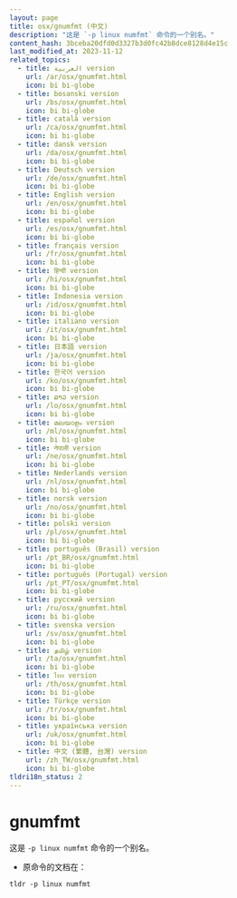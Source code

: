 ```yaml
---
layout: page
title: osx/gnumfmt (中文)
description: "这是 `-p linux numfmt` 命令的一个别名。"
content_hash: 3bceba20dfd0d3327b3d0fc42b8dce8128d4e15c
last_modified_at: 2023-11-12
related_topics:
  - title: العربية version
    url: /ar/osx/gnumfmt.html
    icon: bi bi-globe
  - title: bosanski version
    url: /bs/osx/gnumfmt.html
    icon: bi bi-globe
  - title: català version
    url: /ca/osx/gnumfmt.html
    icon: bi bi-globe
  - title: dansk version
    url: /da/osx/gnumfmt.html
    icon: bi bi-globe
  - title: Deutsch version
    url: /de/osx/gnumfmt.html
    icon: bi bi-globe
  - title: English version
    url: /en/osx/gnumfmt.html
    icon: bi bi-globe
  - title: español version
    url: /es/osx/gnumfmt.html
    icon: bi bi-globe
  - title: français version
    url: /fr/osx/gnumfmt.html
    icon: bi bi-globe
  - title: हिन्दी version
    url: /hi/osx/gnumfmt.html
    icon: bi bi-globe
  - title: Indonesia version
    url: /id/osx/gnumfmt.html
    icon: bi bi-globe
  - title: italiano version
    url: /it/osx/gnumfmt.html
    icon: bi bi-globe
  - title: 日本語 version
    url: /ja/osx/gnumfmt.html
    icon: bi bi-globe
  - title: 한국어 version
    url: /ko/osx/gnumfmt.html
    icon: bi bi-globe
  - title: ລາວ version
    url: /lo/osx/gnumfmt.html
    icon: bi bi-globe
  - title: മലയാളം version
    url: /ml/osx/gnumfmt.html
    icon: bi bi-globe
  - title: नेपाली version
    url: /ne/osx/gnumfmt.html
    icon: bi bi-globe
  - title: Nederlands version
    url: /nl/osx/gnumfmt.html
    icon: bi bi-globe
  - title: norsk version
    url: /no/osx/gnumfmt.html
    icon: bi bi-globe
  - title: polski version
    url: /pl/osx/gnumfmt.html
    icon: bi bi-globe
  - title: português (Brasil) version
    url: /pt_BR/osx/gnumfmt.html
    icon: bi bi-globe
  - title: português (Portugal) version
    url: /pt_PT/osx/gnumfmt.html
    icon: bi bi-globe
  - title: русский version
    url: /ru/osx/gnumfmt.html
    icon: bi bi-globe
  - title: svenska version
    url: /sv/osx/gnumfmt.html
    icon: bi bi-globe
  - title: தமிழ் version
    url: /ta/osx/gnumfmt.html
    icon: bi bi-globe
  - title: ไทย version
    url: /th/osx/gnumfmt.html
    icon: bi bi-globe
  - title: Türkçe version
    url: /tr/osx/gnumfmt.html
    icon: bi bi-globe
  - title: українська version
    url: /uk/osx/gnumfmt.html
    icon: bi bi-globe
  - title: 中文 (繁體, 台灣) version
    url: /zh_TW/osx/gnumfmt.html
    icon: bi bi-globe
tldri18n_status: 2
---
```

# gnumfmt

这是 `-p linux numfmt` 命令的一个别名。

- 原命令的文档在：

`tldr -p linux numfmt`
